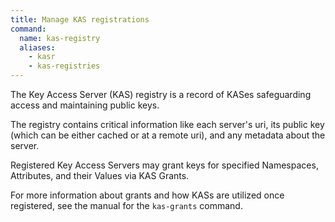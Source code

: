 ```yaml
---
title: Manage KAS registrations
command:
  name: kas-registry
  aliases:
    - kasr
    - kas-registries
---
```


The Key Access Server (KAS) registry is a record of KASes safeguarding access and maintaining public keys.

The registry contains critical information like each server's uri, its public key (which can be
either cached or at a remote uri), and any metadata about the server.

Registered Key Access Servers may grant keys for specified Namespaces, Attributes, and their Values via KAS Grants.

For more information about grants and how KASs are utilized once registered, see the manual for the
`kas-grants` command.
